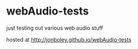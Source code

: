 webAudio-tests
==============

just testing out various web audio stuff

hosted at http://jonboley.github.io/webAudio-tests
